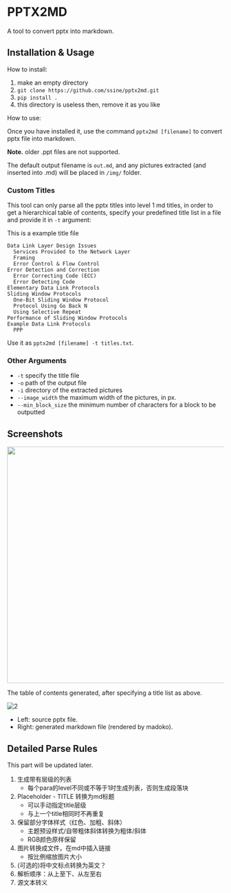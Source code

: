 # PPTX2MD

A tool to convert pptx into markdown.

## Installation & Usage

How to install:

1. make an empty directory
2. `git clone https://github.com/ssine/pptx2md.git`
3. `pip install .`
4. this directory is useless then, remove it as you like

How to use:

Once you have installed it, use the command `pptx2md [filename]` to convert pptx file into markdown.

__Note.__ older .ppt files are not supported.

The default output filename is `out.md`, and any pictures extracted (and inserted into .md) will be placed in `/img/` folder.

### Custom Titles

This tool can only parse all the pptx titles into level 1 md titles, in order to get a hierarchical table of contents, specify your predefined title list in a file and provide it in `-t` argument:

This is a example title file

```
Data Link Layer Design Issues
  Services Provided to the Network Layer
  Framing
  Error Control & Flow Control
Error Detection and Correction
  Error Correcting Code (ECC)
  Error Detecting Code
Elementary Data Link Protocols
Sliding Window Protocols
  One-Bit Sliding Window Protocol
  Protocol Using Go Back N
  Using Selective Repeat
Performance of Sliding Window Protocols
Example Data Link Protocols
  PPP
```

Use it as `pptx2md [filename] -t titles.txt`.

### Other Arguments

* `-t` specify the title file
* `-o` path of the output file
* `-i` directory of the extracted pictures
* `--image_width` the maximum width of the pictures, in px.
* `--min_block_size` the minimum number of characters for a block to be outputted

## Screenshots

<img src="https://sine-img-bed.oss-cn-beijing.aliyuncs.com/pptx2md/pic1.png" height=550 >

The table of contents generated, after specifying a title list as above.

![2](https://sine-img-bed.oss-cn-beijing.aliyuncs.com/pptx2md/pic2.png)

* Left: source pptx file.
* Right: generated markdown file (rendered by madoko).

## Detailed Parse Rules

This part will be updated later.

1. 生成带有层级的列表
   * 每个para的level不同或不等于1时生成列表，否则生成段落块
2. Placeholder - TITLE 转换为md标题
   * 可以手动指定title层级
   * 与上一个title相同时不再重复
3. 保留部分字体样式（红色、加粗、斜体）
   * 主题预设样式/自带粗体斜体转换为粗体/斜体
   * RGB颜色原样保留
4. 图片转换成文件，在md中插入链接
   * 按比例缩放图片大小
5. (可选的)将中文标点转换为英文？
6. 解析顺序：从上至下、从左至右
7. 源文本转义
